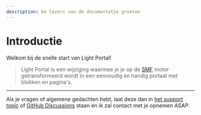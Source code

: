 ```yaml
---
description: De lezers van de documentatie groeten
---
```


# Introductie

Welkom bij de snelle start van Light Portal!

> Light Portal is een wijziging waarmee je je op de [SMF](https://www.simplemachines.org) motor getransformeerd wordt in een eenvoudig en handig portaal met blokken en pagina's.

---

Als je vragen of algemene gedachten hebt, laat deze dan in [het support topic](https://www.simplemachines.org/community/index.php?topic=572393.0) of [GitHub Discussions](https://github.com/dragomano/Light-Portal/discussions) staan en ik zal contact met je opnemen ASAP.
